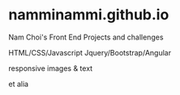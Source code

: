 # namminammi.github.io

Nam Choi's Front End Projects and challenges

HTML/CSS/Javascript 
Jquery/Bootstrap/Angular

responsive images & text

et alia
